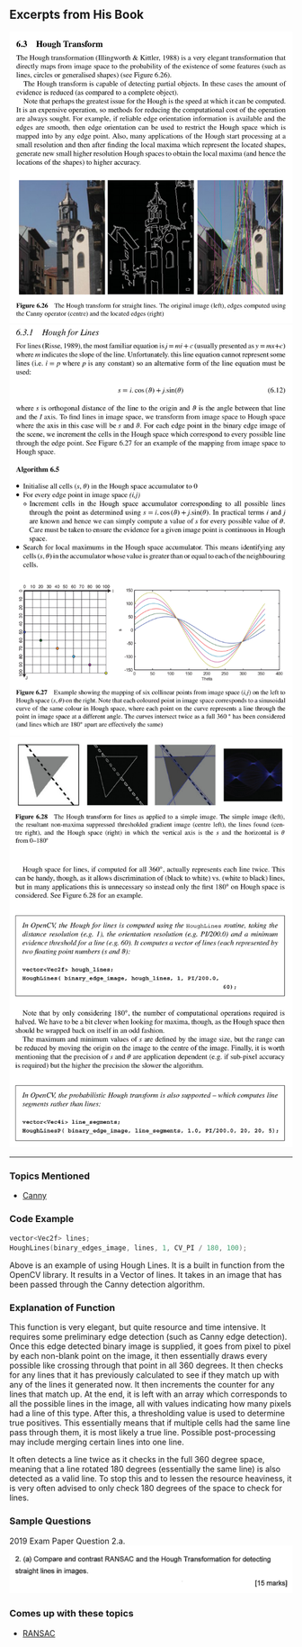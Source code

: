 ## Excerpts from His Book
![2881cc50f77cda42be9d2c34c3195a2f.png](../../_resources/2881cc50f77cda42be9d2c34c3195a2f.png)
![17c2360b839752a23cd2dc0d01af6f2a.png](../../_resources/17c2360b839752a23cd2dc0d01af6f2a.png)
![9c403ec891c5286155547fd01993f29b.png](../../_resources/9c403ec891c5286155547fd01993f29b.png)

---

### **Topics Mentioned**
- [Canny](../../Computer%20Vision/Topics/Canny.md)

### Code Example
```c++
vector<Vec2f> lines;
HoughLines(binary_edges_image, lines, 1, CV_PI / 180, 100);
```
Above is an example of using Hough Lines. It is a built in function from the OpenCV library. It results in a Vector of lines. It takes in an image that has been passed through the Canny detection algorithm.

### Explanation of Function
This function is very elegant, but quite resource and time intensive. It requires some preliminary edge detection (such as Canny edge detection). Once this edge detected binary image is supplied, it goes from pixel to pixel by each non-blank point on the image, it then essentially draws every possible like crossing through that point in all 360 degrees. It then checks for any lines that it has previously calculated to see if they match up with any of the lines it generated now. It then increments the counter for any lines that match up. At the end, it is left with an array which corresponds to all the possible lines in the image, all with values indicating how many pixels had a line of this type. After this, a thresholding value is used to determine true positives. This essentially means that if multiple cells had the same line pass through them, it is most likely a true line. Possible post-processing may include merging certain lines into one line.

It often detects a line twice as it checks in the full 360 degree space, meaning that a line rotated 180 degrees (essentially the same line) is also detected as a valid line. To stop this and to lessen the resource heaviness, it is very often advised to only check 180 degrees of the space to check for lines.

### Sample Questions
2019 Exam Paper Question 2.a.
![97d7ca435dc87a1a386693cd350f1bbb.png](../../_resources/97d7ca435dc87a1a386693cd350f1bbb.png)

### Comes up with these topics
- [RANSAC](../../Computer%20Vision/Topics/RANSAC.md)